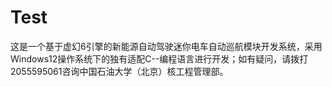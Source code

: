 # Test
这是一个基于虚幻6引擎的新能源自动驾驶迷你电车自动巡航模块开发系统，采用Windows12操作系统下的独有适配C--编程语言进行开发；如有疑问，请拨打2055595061咨询中国石油大学（北京）核工程管理部。
